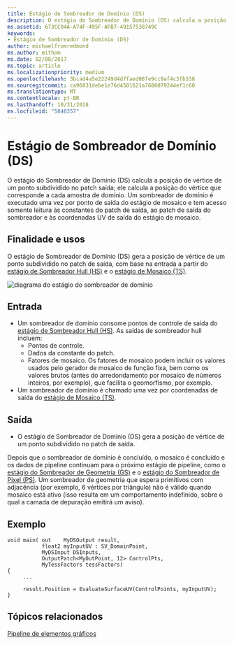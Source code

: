 ```yaml
---
title: Estágio de Sombreador de Domínio (DS)
description: O estágio do Sombreador de Domínio (DS) calcula a posição de vértice de um ponto subdividido no patch saída; ele calcula a posição do vértice que corresponde a cada amostra de domínio.
ms.assetid: 673CC04A-A74F-495F-AFB7-49157538749C
keywords:
- Estágio de Sombreador de Domínio (DS)
author: michaelfromredmond
ms.author: mithom
ms.date: 02/08/2017
ms.topic: article
ms.localizationpriority: medium
ms.openlocfilehash: 3bcad4a5e22249d4d7faed08fe9cc9af4c3fb338
ms.sourcegitcommit: ca96031debe1e76d4501621a7680079244ef1c60
ms.translationtype: MT
ms.contentlocale: pt-BR
ms.lasthandoff: 10/31/2018
ms.locfileid: "5840357"
---
```

# <a name="domain-shader-ds-stage"></a>Estágio de Sombreador de Domínio (DS)


O estágio do Sombreador de Domínio (DS) calcula a posição de vértice de um ponto subdividido no patch saída; ele calcula a posição do vértice que corresponde a cada amostra de domínio. Um sombreador de domínio é executado uma vez por ponto de saída do estágio de mosaico e tem acesso somente leitura às constantes do patch de saída, ao patch de saída do sombreador e às coordenadas UV de saída do estágio de mosaico.

## <a name="span-idpurposeandusesspanspan-idpurposeandusesspanspan-idpurposeandusesspanpurpose-and-uses"></a><span id="Purpose_and_uses"></span><span id="purpose_and_uses"></span><span id="PURPOSE_AND_USES"></span>Finalidade e usos


O estágio de Sombreador de Domínio (DS) gera a posição de vértice de um ponto subdividido no patch de saída, com base na entrada a partir do [estágio de Sombreador Hull (HS)](hull-shader-stage--hs-.md) e o [estágio de Mosaico (TS)](tessellator-stage--ts-.md).

![diagrama do estágio do sombreador de domínio](images/d3d11-domain-shader.png)

## <a name="span-idinputspanspan-idinputspanspan-idinputspaninput"></a><span id="Input"></span><span id="input"></span><span id="INPUT"></span>Entrada


-   Um sombreador de domínio consome pontos de controle de saída do [estágio de Sombreador Hull (HS)](hull-shader-stage--hs-.md). As saídas de sombreador hull incluem:
    -   Pontos de controle.
    -   Dados da constante do patch.
    -   Fatores de mosaico. Os fatores de mosaico podem incluir os valores usados pelo gerador de mosaico de função fixa, bem como os valores brutos (antes do arredondamento por mosaico de números inteiros, por exemplo), que facilita o geomorfismo, por exemplo.
-   Um sombreador de domínio é chamado uma vez por coordenadas de saída do [estágio de Mosaico (TS)](tessellator-stage--ts-.md).

## <a name="span-idoutputspanspan-idoutputspanspan-idoutputspanoutput"></a><span id="Output"></span><span id="output"></span><span id="OUTPUT"></span>Saída


-   O estágio de Sombreador de Domínio (DS) gera a posição de vértice de um ponto subdividido no patch de saída.

Depois que o sombreador de domínio é concluído, o mosaico é concluído e os dados de pipeline continuam para o próximo estágio de pipeline, como o [estágio do Sombreador de Geometria (GS)](geometry-shader-stage--gs-.md) e o [estágio do Sombreador de Pixel (PS)](pixel-shader-stage--ps-.md). Um sombreador de geometria que espera primitivos com adjacência (por exemplo, 6 vértices por triângulo) não é válido quando mosaico está ativo (isso resulta em um comportamento indefinido, sobre o qual a camada de depuração emitirá um aviso).

## <a name="span-idexamplespanspan-idexamplespanspan-idexamplespanexample"></a><span id="Example"></span><span id="example"></span><span id="EXAMPLE"></span>Exemplo


```
void main( out    MyDSOutput result, 
           float2 myInputUV : SV_DomainPoint, 
           MyDSInput DSInputs,
           OutputPatch<MyOutPoint, 12> ControlPts, 
           MyTessFactors tessFactors)
{
     ...

     result.Position = EvaluateSurfaceUV(ControlPoints, myInputUV);
}
```

## <a name="span-idrelated-topicsspanrelated-topics"></a><span id="related-topics"></span>Tópicos relacionados


[Pipeline de elementos gráficos](graphics-pipeline.md)

 

 




